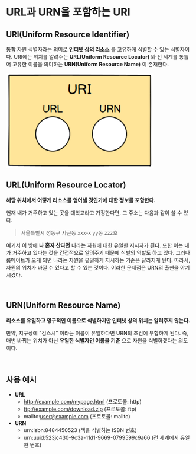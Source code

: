# URL과 URN을 포함하는 URI

## URI(Uniform Resource Identifier)

통합 자원 식별자라는 의미로 **인터넷 상의 리소스** 를 고유하게 식별할 수 있는 식별자이다. URI에는 위치를 알려주는 **URL(Uniform Resource Locator)** 와 전 세계를 통틀어 고유한 이름을 의미하는 **URN(Uniform Resource Name)** 이 존재한다.

<img src="/image/URI.png" width="400px">

<br>

## URL(Uniform Resource Locator)

**해당 위치에서 어떻게 리소스를 얻어낼 것인가에 대한 정보를 포함한다.**

현재 내가 거주하고 있는 곳을 대학교라고 가정한다면, 그 주소는 다음과 같이 쓸 수 있다.

> 서울특별시 성동구 사근동 xxx-x yy동 zzz호

여기서 이 방에 **나 혼자 산다면** 나라는 자원에 대한 유일한 지시자가 된다. 또한 이는 내가 거주하고 있다는 것을 간접적으로 알려주기 때문에 식별의 역할도 하고 있다. 그러나 룸메이트가 오게 되면 나라는 자원을 유일하게 지시하는 기준은 달라지게 된다. 따라서, 자원의 위치가 바뀔 수 있다고 할 수 있는 것이다. 이러한 문제점은 URN의 출현을 야기시켰다.

<br>

## URN(Uniform Resource Name)

**리소스를 유일하고 영구적인 이름으로 식별하지만 인터넷 상의 위치는 알려주지 않는다.**

만약, 지구상에 "김스시" 이라는 이름이 유일하다면 URN의 조건에 부합하게 된다. 즉, 매번 바뀌는 위치가 아닌 **유일한 식별자인 이름을 기준** 으로 자원을 식별하겠다는 의도이다.

<br>

## 사용 예시

* **URL**
  * http://example.com/mypage.html (프로토콜: http)
  * ftp://example.com/download.zip (프로토콜: ftp)
  * mailto:user@example.com (프로토콜: mailto)
* **URN**
  * urn:isbn:8484450523 (책을 식별하는 ISBN 번호)
  * urn:uuid:523jc430-9c3a-11d1-9669-0799599c9a66 (전 세계에서 유일한 번호)
